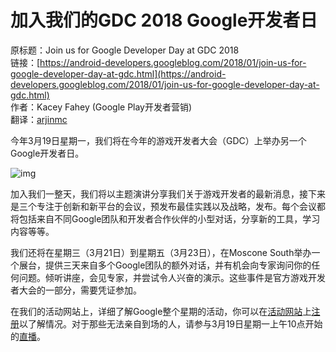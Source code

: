 # 加入我们的GDC 2018 Google开发者日

原标题：Join us for Google Developer Day at GDC 2018  
链接：[https://android-developers.googleblog.com/2018/01/join-us-for-google-developer-day-at-gdc.html](https://android-developers.googleblog.com/2018/01/join-us-for-google-developer-day-at-gdc.html)  
作者：Kacey Fahey (Google Play开发者营销)  
翻译：[arjinmc](https://github.com/arjinmc)  

今年3月19日星期一，我们将在今年的游戏开发者大会（GDC）上举办另一个Google开发者日。

![img](../images/2018.1.26.gif)  

加入我们一整天，我们将以主题演讲分享我们关于游戏开发者的最新消息，接下来是三个专注于创新和新平台的会议，预发布最佳实践以及战略，发布。每个会议都将包括来自不同Google团队和开发者合作伙伴的小型对话，分享新的工具，学习内容等等。

我们还将在星期三（3月21日）到星期五（3月23日），在Moscone South举办一个展台，提供三天来自多个Google团队的额外对话，并有机会向专家询问你的任何问题。倾听讲座，会见专家，并尝试令人兴奋的演示。这些事件是官方游戏开发者大会的一部分，需要凭证参加。

在我们的活动网站上，详细了解Google整个星期的活动，你可以在[活动网站](https://events.withgoogle.com/google-gdc-2018)上[注册](https://events.withgoogle.com/google-gdc-2018/registrations/new/)以了解情况。对于那些无法亲自到场的人，请参与3月19日星期一上午10点开始的[直播](https://events.withgoogle.com/google-gdc-2018/live-stream)。